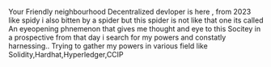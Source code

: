 Your Friendly neighbourhood Decentralized devloper is here , from 2023 like spidy i also bitten by a spider but this spider is not like that one its called An eyeopening phnemenon
that gives me thought and eye to this Socitey in a  prospective from that day  i search for my powers and constatly harnessing..
Trying to gather my powers in various field like Solidity,Hardhat,Hyperledger,CCIP
